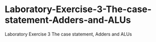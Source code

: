 # Laboratory-Exercise-3-The-case-statement-Adders-and-ALUs
Laboratory Exercise 3 The case statement, Adders and ALUs
